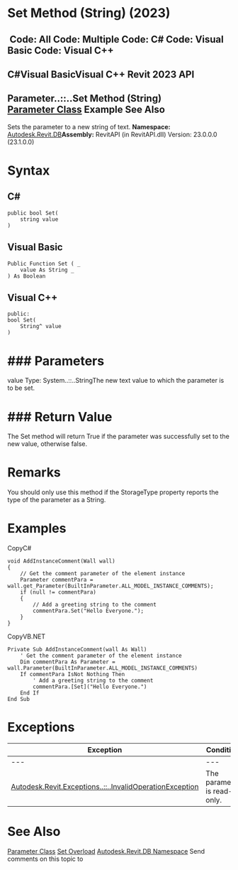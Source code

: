 # Set Method (String) (2023)

﻿
 Code: All Code: Multiple Code: C# Code: Visual Basic Code: Visual C++   
---  
C#Visual BasicVisual C++
Revit 2023 API  
---  
Parameter..::..Set Method (String)  
[Parameter Class](333ff41b-e6a7-d959-60bf-c3bfae495581.md "Parameter Class") Example See Also  
---  
Sets the parameter to a new string of text.
**Namespace:** [Autodesk.Revit.DB](87546ba7-461b-c646-cbb1-2cb8f5bff8b2.md "Autodesk.Revit.DB Namespace")**Assembly:** RevitAPI (in RevitAPI.dll) Version: 23.0.0.0 (23.1.0.0)
# Syntax
C#  
---  
```text
public bool Set(
	string value
)
```
  
Visual Basic  
---  
```text
Public Function Set ( _
	value As String _
) As Boolean
```
  
Visual C++  
---  
```text
public:
bool Set(
	String^ value
)
```
  
# ### Parameters
value
    Type: System..::..StringThe new text value to which the parameter is to be set.
# ### Return Value
The Set method will return True if the parameter was successfully set to the new value, otherwise false.
# Remarks
You should only use this method if the StorageType property reports the type of the parameter as a String.
# Examples
CopyC#
```text
void AddInstanceComment(Wall wall)
{
    // Get the comment parameter of the element instance
    Parameter commentPara = wall.get_Parameter(BuiltInParameter.ALL_MODEL_INSTANCE_COMMENTS);
    if (null != commentPara)
    {
        // Add a greeting string to the comment
        commentPara.Set("Hello Everyone.");
    }
}
```

CopyVB.NET
```text
Private Sub AddInstanceComment(wall As Wall)
    ' Get the comment parameter of the element instance
    Dim commentPara As Parameter = wall.Parameter(BuiltInParameter.ALL_MODEL_INSTANCE_COMMENTS)
    If commentPara IsNot Nothing Then
        ' Add a greeting string to the comment
        commentPara.[Set]("Hello Everyone.")
    End If
End Sub
```

# Exceptions
| Exception | Condition |
| --- | --- |
| --- | --- |
| [Autodesk.Revit.Exceptions..::..InvalidOperationException](9e715f03-3884-e539-4dd6-8d7545733adc.md "InvalidOperationException Class") | The parameter is read-only. |

# See Also
[Parameter Class](333ff41b-e6a7-d959-60bf-c3bfae495581.md "Parameter Class")
[Set Overload](906458f5-cc02-5972-1272-a59f27739c12.md "Set Method")
[Autodesk.Revit.DB Namespace](87546ba7-461b-c646-cbb1-2cb8f5bff8b2.md "Autodesk.Revit.DB Namespace")
Send comments on this topic to 
